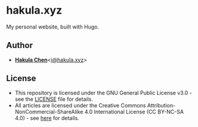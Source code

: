 # hakula.xyz

My personal website, built with Hugo.

## Author

- [**Hakula Chen**](https://github.com/hakula139)<[i@hakula.xyz](mailto:i@hakula.xyz)>

## License

- This repository is licensed under the GNU General Public License v3.0 - see the [LICENSE](./LICENSE) file for details.
- All articles are licensed under the Creative Commons Attribution-NonCommercial-ShareAlike 4.0 International License (CC BY-NC-SA 4.0) - see [here](https://creativecommons.org/licenses/by-nc-sa/4.0) for details.
